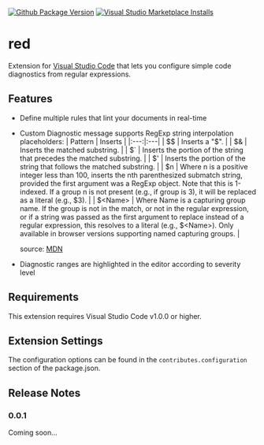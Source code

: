 [![Github Package Version](https://img.shields.io/github/package-json/v/richardcarls/vscode-red)](https://marketplace.visualstudio.com/items?itemName=richardcarls.red)
[![Visual Studio Marketplace Installs](https://img.shields.io/visual-studio-marketplace/i/richardcarls.red)](https://marketplace.visualstudio.com/items?itemName=richardcarls.red)

# red

Extension for [Visual Studio Code](https://code.visualstudio.com/) that lets you configure simple code diagnostics from regular expressions.

## Features

- Define multiple rules that lint your documents in real-time
- Custom Diagnostic message supports RegExp string interpolation placeholders:
  | Pattern | Inserts |
  |:---:|:---|
  | $$ | Inserts a "$". |
  | $& | Inserts the matched substring. |
  | $` | Inserts the portion of the string that precedes the matched substring. |
  | $' | Inserts the portion of the string that follows the matched substring. |
  | $n | Where n is a positive integer less than 100, inserts the nth parenthesized submatch string, provided the first argument was a RegExp object. Note that this is 1-indexed. If a group n is not present (e.g., if group is 3), it will be replaced as a literal (e.g., $3). |
  | $\<Name\> | Where Name is a capturing group name. If the  group is not in the match, or not in the regular expression, or if a  string was passed as the first argument to replace instead of a regular expression, this resolves to a literal (e.g., $\<Name\>). Only available in browser versions supporting named capturing groups. |
  
  source: [MDN](https://developer.mozilla.org/en-US/docs/Web/JavaScript/Reference/Global_Objects/String/replace#specifying_a_string_as_a_parameter)
- Diagnostic ranges are highlighted in the editor according to severity level

## Requirements

This extension requires Visual Studio Code v1.0.0 or higher.

## Extension Settings

The configuration options can be found in the `contributes.configuration` section of the package.json.

## Release Notes

### 0.0.1

Coming soon...
